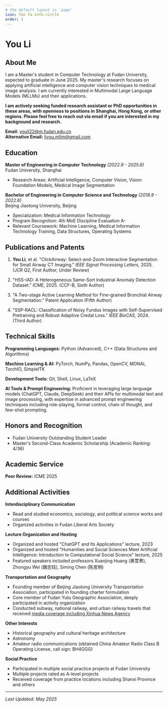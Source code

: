 ```yaml
---
# the default layout is 'page'
icon: fas fa-info-circle
order: 1
---
```

# You Li

## About Me

I am a Master's student in Computer Technology at Fudan University, expected to graduate in June 2025. My master's research focuses on applying artificial intelligence and computer vision techniques to medical image analysis. I am currently interested in Multimodal Large Language Models (MLLMs) and their applications. 

**I am actively seeking funded research assistant or PhD opportunities in these areas, with openness to positions in Shanghai, Hong Kong, or other regions. Please feel free to reach out via email if you are interested in my background and research.**


**Email:** [youli22@m.fudan.edu.cn](mailto:youli22@m.fudan.edu.cn)  
**Alternative Email:** [liyou.mllm@gmail.com](mailto:liyou.mllm@gmail.com)

## Education

**Master of Engineering in Computer Technology** *(2022.9 - 2025.6)*  
Fudan University, Shanghai  

- Research Areas: Artificial Intelligence, Computer Vision, Vision Foundation Models, Medical Image Segmentation

**Bachelor of Engineering in Computer Science and Technology** *(2018.9 - 2022.6)*  
Beijing Jiaotong University, Beijing  

- Specialization: Medical Information Technology
- Program Recognition: 4th MoE Discipline Evaluation A-
- Relevant Coursework: Machine Learning, Medical Information Technology Training, Data Structures, Operating Systems

## Publications and Patents

1. **You Li**, et al. "ClickAirway: Select-and-Zoom Interactive Segmentation for Small Airway CT Imaging." *IEEE Signal Processing Letters*, 2025. (JCR Q2, First Author, Under Review)

2. "HSS-IAD: A Heterogeneous Same-Sort Industrial Anomaly Detection Dataset." *ICME*, 2025. (CCF-B, Sixth Author)

3. "A Two-stage Active Learning Method for Fine-grained Bronchial Airway Segmentation." Patent Application (Fifth Author)

4. "SSP-RACL: Classification of Noisy Fundus Images with Self-Supervised Pretraining and Robust Adaptive Credal Loss." *IEEE BioCAS*, 2024. (Third Author)

## Technical Skills

**Programming Languages:** Python (Advanced), C++ (Data Structures and Algorithms)

**Machine Learning & AI:** PyTorch, NumPy, Pandas, OpenCV, MONAI, TorchIO, SimpleITK

**Development Tools:** Git, Shell, Linux, LaTeX

**AI Tools & Prompt Engineering:** Proficient in leveraging large language models (ChatGPT, Claude, DeepSeek) and their APIs for multimodal text and image processing, with expertise in advanced prompt engineering techniques including role-playing, format control, chain of thought, and few-shot prompting.

## Honors and Recognition

- Fudan University Outstanding Student Leader
- Master's Second-Class Academic Scholarship (Academic Ranking: 4/36)

## Academic Service

**Peer Review:** ICME 2025

## Additional Activities

**Interdisciplinary Communication**

- Read and studied economics, sociology, and political science works and courses
- Organized activities in Fudan Liberal Arts Society

**Lecture Organization and Hosting**

- Organized and hosted "ChatGPT and Its Applications" lecture, 2023
- Organized and hosted "Humanities and Social Sciences Meet Artificial Intelligence: Introduction to Computational Social Science" lecture, 2025
- Featured speakers included professors Xuanjing Huang (黄萱菁), Zhongyu Wei (魏忠钰), Siming Chen (陈思明)

**Transportation and Geography**

- Founding member of Beijing Jiaotong University Transportation Association, participated in founding charter formulation
- Core member of Fudan Yutu Geographic Association, deeply participated in activity organization
- Conducted subway, national railway, and urban railway travels that received [media coverage including Xinhua News Agency](https://h.xinhuaxmt.com/vh512/share/12425327?d=134fe72&channel=weixin&time=1740570827008)

**Other Interests**

- Historical geography and cultural heritage architecture
- Astronomy
- Amateur radio communications (obtained China Amateur Radio Class B Operating License, call sign: BH4GGG)

**Social Practice**

- Participated in multiple social practice projects at Fudan University
- Multiple projects rated as A-level projects
- Received coverage from practice locations including Shanxi Province and others

---

*Last Updated: May 2025*
<!-- > Add Markdown syntax content to file `_tabs/about.md`{: .filepath } and it will show up on this page.
{: .prompt-tip } -->

